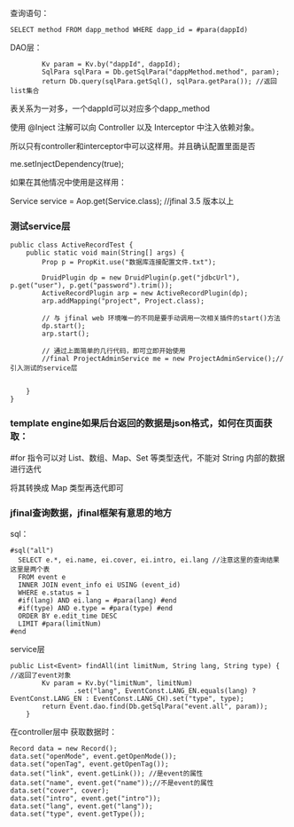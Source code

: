 查询语句：

```
SELECT method FROM dapp_method WHERE dapp_id = #para(dappId)
```

DAO层：

```
        Kv param = Kv.by("dappId", dappId);
        SqlPara sqlPara = Db.getSqlPara("dappMethod.method", param);
        return Db.query(sqlPara.getSql(), sqlPara.getPara()); //返回list集合
```

表关系为一对多，一个dappId可以对应多个dapp\_method

使用 @Inject 注解可以向 Controller 以及 Interceptor 中注入依赖对象。

所以只有controller和interceptor中可以这样用。并且确认配置里面是否

me.setInjectDependency\(true\);

如果在其他情况中使用是这样用：

Service service = Aop.get\(Service.class\); //jfinal 3.5 版本以上

### 测试service层

```
public class ActiveRecordTest {
    public static void main(String[] args) {
        Prop p = PropKit.use("数据库连接配置文件.txt");

        DruidPlugin dp = new DruidPlugin(p.get("jdbcUrl"), p.get("user"), p.get("password").trim());
        ActiveRecordPlugin arp = new ActiveRecordPlugin(dp);
        arp.addMapping("project", Project.class);

        // 与 jfinal web 环境唯一的不同是要手动调用一次相关插件的start()方法
        dp.start();
        arp.start();

        // 通过上面简单的几行代码，即可立即开始使用
        //final ProjectAdminService me = new ProjectAdminService();//引入测试的service层


    }
}
```

### template engine如果后台返回的数据是json格式，如何在页面获取：

\#for 指令可以对 List、数组、Map、Set 等类型迭代，不能对 String 内部的数据进行迭代

将其转换成 Map 类型再迭代即可

### jfinal查询数据，jfinal框架有意思的地方

sql：

```
#sql("all")
  SELECT e.*, ei.name, ei.cover, ei.intro, ei.lang //注意这里的查询结果 这里是两个表
  FROM event e
  INNER JOIN event_info ei USING (event_id)
  WHERE e.status = 1
  #if(lang) AND ei.lang = #para(lang) #end
  #if(type) AND e.type = #para(type) #end
  ORDER BY e.edit_time DESC
  LIMIT #para(limitNum)
#end
```

service层

```
public List<Event> findAll(int limitNum, String lang, String type) { //返回了event对象
        Kv param = Kv.by("limitNum", limitNum)
                .set("lang", EventConst.LANG_EN.equals(lang) ? EventConst.LANG_EN : EventConst.LANG_CH).set("type", type);
        return Event.dao.find(Db.getSqlPara("event.all", param));
    }
```

在controller层中 获取数据时：

```
Record data = new Record();
data.set("openMode", event.getOpenMode());
data.set("openTag", event.getOpenTag());
data.set("link", event.getLink()); //是event的属性
data.set("name", event.get("name"));//不是event的属性
data.set("cover", cover);
data.set("intro", event.get("intro"));
data.set("lang", event.get("lang"));
data.set("type", event.getType());
```




